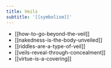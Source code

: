 ```yaml
---
title: Veils
subtitle: '[[symbolism]]'
---
```


- [[how-to-go-beyond-the-veil]]
- [[nakedness-is-the-body-unveiled]]
- [[riddles-are-a-type-of-veil]]
- [[veils-reveal-through-concealment]]
- [[virtue-is-a-covering]]
